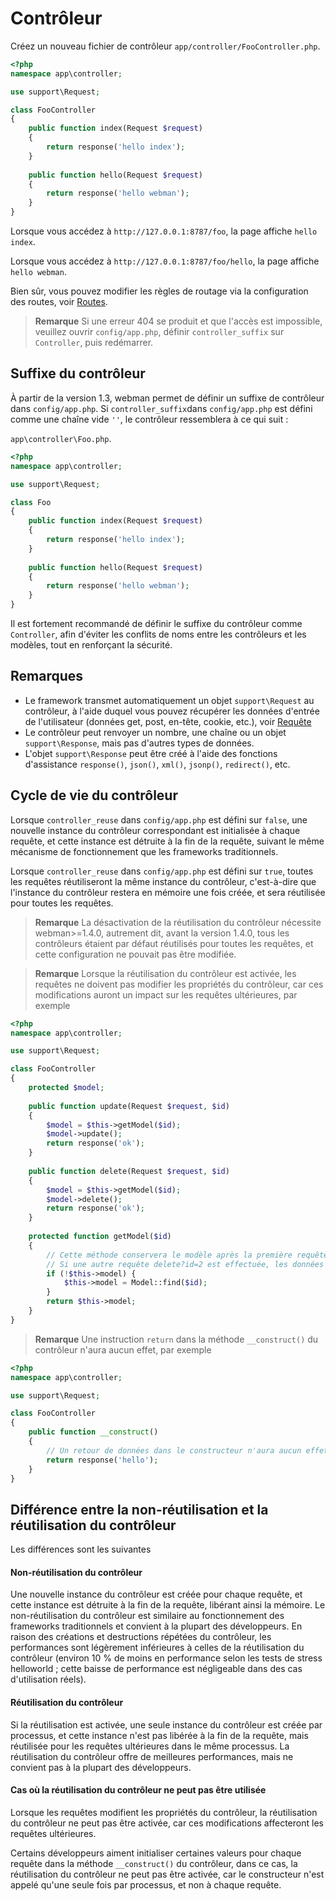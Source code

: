 # Contrôleur

Créez un nouveau fichier de contrôleur `app/controller/FooController.php`.

```php
<?php
namespace app\controller;

use support\Request;

class FooController
{
    public function index(Request $request)
    {
        return response('hello index');
    }
    
    public function hello(Request $request)
    {
        return response('hello webman');
    }
}
```

Lorsque vous accédez à `http://127.0.0.1:8787/foo`, la page affiche `hello index`.

Lorsque vous accédez à `http://127.0.0.1:8787/foo/hello`, la page affiche `hello webman`.

Bien sûr, vous pouvez modifier les règles de routage via la configuration des routes, voir [Routes](route.md).

> **Remarque**
> Si une erreur 404 se produit et que l'accès est impossible, veuillez ouvrir `config/app.php`, définir `controller_suffix` sur `Controller`, puis redémarrer.

## Suffixe du contrôleur
À partir de la version 1.3, webman permet de définir un suffixe de contrôleur dans `config/app.php`. Si `controller_suffix`dans `config/app.php` est défini comme une chaîne vide `''`, le contrôleur ressemblera à ce qui suit :

`app\controller\Foo.php`.

```php
<?php
namespace app\controller;

use support\Request;

class Foo
{
    public function index(Request $request)
    {
        return response('hello index');
    }
    
    public function hello(Request $request)
    {
        return response('hello webman');
    }
}
```

Il est fortement recommandé de définir le suffixe du contrôleur comme `Controller`, afin d'éviter les conflits de noms entre les contrôleurs et les modèles, tout en renforçant la sécurité.

## Remarques
 - Le framework transmet automatiquement un objet `support\Request` au contrôleur, à l'aide duquel vous pouvez récupérer les données d'entrée de l'utilisateur (données get, post, en-tête, cookie, etc.), voir [Requête](request.md)
 - Le contrôleur peut renvoyer un nombre, une chaîne ou un objet `support\Response`, mais pas d'autres types de données.
 - L'objet `support\Response` peut être créé à l'aide des fonctions d'assistance `response()`, `json()`, `xml()`, `jsonp()`, `redirect()`, etc.

## Cycle de vie du contrôleur
Lorsque `controller_reuse` dans `config/app.php` est défini sur `false`, une nouvelle instance du contrôleur correspondant est initialisée à chaque requête, et cette instance est détruite à la fin de la requête, suivant le même mécanisme de fonctionnement que les frameworks traditionnels.

Lorsque `controller_reuse` dans `config/app.php` est défini sur `true`, toutes les requêtes réutiliseront la même instance du contrôleur, c'est-à-dire que l'instance du contrôleur restera en mémoire une fois créée, et sera réutilisée pour toutes les requêtes.

> **Remarque**
> La désactivation de la réutilisation du contrôleur nécessite webman>=1.4.0, autrement dit, avant la version 1.4.0, tous les contrôleurs étaient par défaut réutilisés pour toutes les requêtes, et cette configuration ne pouvait pas être modifiée.

> **Remarque**
> Lorsque la réutilisation du contrôleur est activée, les requêtes ne doivent pas modifier les propriétés du contrôleur, car ces modifications auront un impact sur les requêtes ultérieures, par exemple

```php
<?php
namespace app\controller;

use support\Request;

class FooController
{
    protected $model;
    
    public function update(Request $request, $id)
    {
        $model = $this->getModel($id);
        $model->update();
        return response('ok');
    }
    
    public function delete(Request $request, $id)
    {
        $model = $this->getModel($id);
        $model->delete();
        return response('ok');
    }
    
    protected function getModel($id)
    {
        // Cette méthode conservera le modèle après la première requête update?id=1
        // Si une autre requête delete?id=2 est effectuée, les données pour l'id 1 seront supprimées
        if (!$this->model) {
            $this->model = Model::find($id);
        }
        return $this->model;
    }
}
```

> **Remarque**
> Une instruction `return` dans la méthode `__construct()` du contrôleur n'aura aucun effet, par exemple

```php
<?php
namespace app\controller;

use support\Request;

class FooController
{
    public function __construct()
    {
        // Un retour de données dans le constructeur n'aura aucun effet, le navigateur ne recevra pas cette réponse
        return response('hello'); 
    }
}
```

## Différence entre la non-réutilisation et la réutilisation du contrôleur
Les différences sont les suivantes

#### Non-réutilisation du contrôleur
Une nouvelle instance du contrôleur est créée pour chaque requête, et cette instance est détruite à la fin de la requête, libérant ainsi la mémoire. Le non-réutilisation du contrôleur est similaire au fonctionnement des frameworks traditionnels et convient à la plupart des développeurs. En raison des créations et destructions répétées du contrôleur, les performances sont légèrement inférieures à celles de la réutilisation du contrôleur (environ 10 % de moins en performance selon les tests de stress helloworld ; cette baisse de performance est négligeable dans des cas d'utilisation réels).

#### Réutilisation du contrôleur
Si la réutilisation est activée, une seule instance du contrôleur est créée par processus, et cette instance n'est pas libérée à la fin de la requête, mais réutilisée pour les requêtes ultérieures dans le même processus. La réutilisation du contrôleur offre de meilleures performances, mais ne convient pas à la plupart des développeurs.

#### Cas où la réutilisation du contrôleur ne peut pas être utilisée
Lorsque les requêtes modifient les propriétés du contrôleur, la réutilisation du contrôleur ne peut pas être activée, car ces modifications affecteront les requêtes ultérieures.

Certains développeurs aiment initialiser certaines valeurs pour chaque requête dans la méthode `__construct()` du contrôleur, dans ce cas, la réutilisation du contrôleur ne peut pas être activée, car le constructeur n'est appelé qu'une seule fois par processus, et non à chaque requête.
